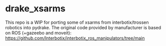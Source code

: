 # drake_xsarms

This repo is a WIP for porting some of xsarms from interbotix/trossen robotics into pydrake.
The original code provided by manufacturer is based on ROS (+gazeebo and moveit):
https://github.com/Interbotix/interbotix_ros_manipulators/tree/main

